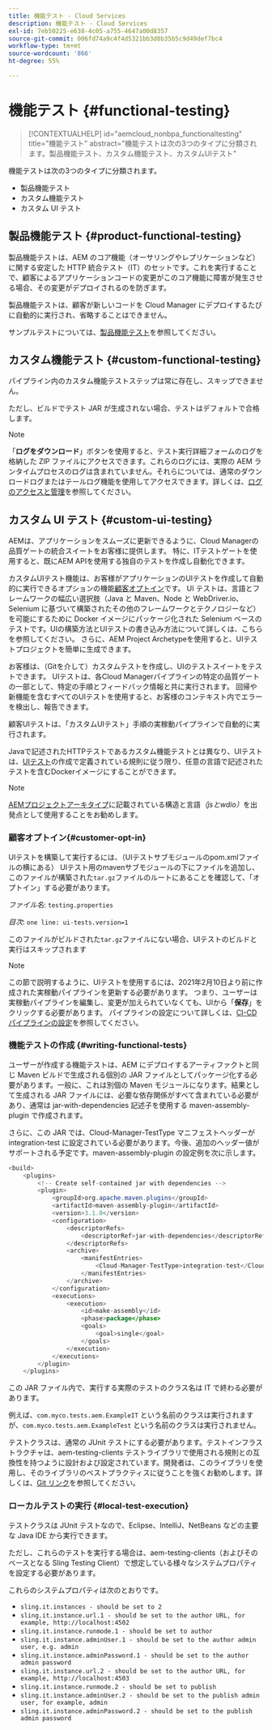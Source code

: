 ```yaml
---
title: 機能テスト - Cloud Services
description: 機能テスト - Cloud Services
exl-id: 7eb50225-e638-4c05-a755-4647a00d8357
source-git-commit: 006fd74a9c4f4d5321bb3d0b35b5c9d49def7bc4
workflow-type: tm+mt
source-wordcount: '866'
ht-degree: 55%

---
```


# 機能テスト {#functional-testing}


>[!CONTEXTUALHELP]
>id="aemcloud_nonbpa_functionaltesting"
>title="機能テスト"
>abstract="機能テストは次の3つのタイプに分類されます。製品機能テスト、カスタム機能テスト、カスタムUIテスト"

機能テストは次の3つのタイプに分類されます。


* 製品機能テスト
* カスタム機能テスト
* カスタム UI テスト

## 製品機能テスト {#product-functional-testing}

製品機能テストは、AEM のコア機能（オーサリングやレプリケーションなど）に関する安定した HTTP 統合テスト（IT）のセットです。これを実行することで、顧客によるアプリケーションコードの変更がこのコア機能に障害が発生させる場合、その変更がデプロイされるのを防ぎます。

製品機能テストは、顧客が新しいコードを Cloud Manager にデプロイするたびに自動的に実行され、省略することはできません。

サンプルテストについては、[製品機能テスト](https://github.com/adobe/aem-test-samples/tree/aem-cloud/smoke)を参照してください。

## カスタム機能テスト {#custom-functional-testing}

パイプライン内のカスタム機能テストステップは常に存在し、スキップできません。

ただし、ビルドでテスト JAR が生成されない場合、テストはデフォルトで合格します。

>[!NOTE]
>「**ログをダウンロード**」ボタンを使用すると、テスト実行詳細フォームのログを格納した ZIP ファイルにアクセスできます。これらのログには、実際の AEM ランタイムプロセスのログは含まれていません。それらについては、通常のダウンロードログまたはテールログ機能を使用してアクセスできます。詳しくは、[ログのアクセスと管理](/help/implementing/cloud-manager/manage-logs.md)を参照してください。

## カスタム UI テスト {#custom-ui-testing}

AEMは、アプリケーションをスムーズに更新できるように、Cloud Managerの品質ゲートの統合スイートをお客様に提供します。 特に、ITテストゲートを使用すると、既にAEM APIを使用する独自のテストを作成し自動化できます。

カスタムUIテスト機能は、お客様がアプリケーションのUIテストを作成して自動的に実行できるオプションの機能[顧客オプトイン](#customer-opt-in)です。 UI テストは、言語とフレームワークの幅広い選択肢（Java と Maven、Node と WebDriver.io、Selenium に基づいて構築されたその他のフレームワークとテクノロジーなど）を可能にするために Docker イメージにパッケージ化された Selenium ベースのテストです。UIの構築方法とUIテストの書き込み方法について詳しくは、こちらを参照してください。 さらに、AEM Project Archetypeを使用すると、UIテストプロジェクトを簡単に生成できます。

お客様は、（Gitを介して）カスタムテストを作成し、UIのテストスイートをテストできます。 UIテストは、各Cloud Managerパイプラインの特定の品質ゲートの一部として、特定の手順とフィードバック情報と共に実行されます。 回帰や新機能を含むすべてのUIテストを使用すると、お客様のコンテキスト内でエラーを検出し、報告できます。

顧客UIテストは、「カスタムUIテスト」手順の実稼動パイプラインで自動的に実行されます。

Javaで記述されたHTTPテストであるカスタム機能テストとは異なり、UIテストは、[UIテスト](https://experienceleague.adobe.com/docs/experience-manager-cloud-service/implementing/using-cloud-manager/test-results/ui-testing.html?lang=en#building-ui-tests)の作成で定義されている規則に従う限り、任意の言語で記述されたテストを含むDockerイメージにすることができます。

>[!NOTE]
>[AEMプロジェクトアーキタイプ](https://github.com/adobe/aem-project-archetype/tree/master/src/main/archetype/ui.tests)に記載されている構造と言語&#x200B;*（jsとwdio）*&#x200B;を出発点として使用することをお勧めします。

### 顧客オプトイン{#customer-opt-in}

UIテストを構築して実行するには、（UIテストサブモジュールのpom.xmlファイルの横にある） UIテスト用のmavenサブモジュールの下にファイルを追加し、このファイルが構築された`tar.gz`ファイルのルートにあることを確認して、「オプトイン」する必要があります。

*ファイル名*: `testing.properties`

*目次*: `one line: ui-tests.version=1`

このファイルがビルドされた`tar.gz`ファイルにない場合、UIテストのビルドと実行はスキップされます

>[!NOTE]
>この節で説明するように、UIテストを使用するには、2021年2月10日より前に作成された実稼動パイプラインを更新する必要があります。 つまり、ユーザーは実稼動パイプラインを編集し、変更が加えられていなくても、UIから「**保存**」をクリックする必要があります。
>パイプラインの設定について詳しくは、[CI-CDパイプラインの設定](https://experienceleague.adobe.com/docs/experience-manager-cloud-service/implementing/using-cloud-manager/configure-pipeline.html?lang=ja#using-cloud-manager)を参照してください。

### 機能テストの作成 {#writing-functional-tests}

ユーザーが作成する機能テストは、AEM にデプロイするアーティファクトと同じ Maven ビルドで生成される個別の JAR ファイルとしてパッケージ化する必要があります。一般に、これは別個の Maven モジュールになります。結果として生成される JAR ファイルには、必要な依存関係がすべて含まれている必要があり、通常は jar-with-dependencies 記述子を使用する maven-assembly-plugin で作成されます。

さらに、この JAR では、Cloud-Manager-TestType マニフェストヘッダーが integration-test に設定されている必要があります。今後、追加のヘッダー値がサポートされる予定です。maven-assembly-plugin の設定例を次に示します。

```java
<build>
    <plugins>
        <!-- Create self-contained jar with dependencies -->
        <plugin>
            <groupId>org.apache.maven.plugins</groupId>
            <artifactId>maven-assembly-plugin</artifactId>
            <version>3.1.0</version>
            <configuration>
                <descriptorRefs>
                    <descriptorRef>jar-with-dependencies</descriptorRef>
                </descriptorRefs>
                <archive>
                    <manifestEntries>
                        <Cloud-Manager-TestType>integration-test</Cloud-Manager-TestType>
                    </manifestEntries>
                </archive>
            </configuration>
            <executions>
                <execution>
                    <id>make-assembly</id>
                    <phase>package</phase>
                    <goals>
                        <goal>single</goal>
                    </goals>
                </execution>
            </executions>
        </plugin>
    </plugins>
```

この JAR ファイル内で、実行する実際のテストのクラス名は IT で終わる必要があります。

例えば、`com.myco.tests.aem.ExampleIT` という名前のクラスは実行されますが、`com.myco.tests.aem.ExampleTest` という名前のクラスは実行されません。

テストクラスは、通常の JUnit テストにする必要があります。テストインフラストラクチャは、aem-testing-clients テストライブラリで使用される規則との互換性を持つように設計および設定されています。開発者は、このライブラリを使用し、そのライブラリのベストプラクティスに従うことを強くお勧めします。詳しくは、[Git リンク](https://github.com/adobe/aem-testing-clients)を参照してください。

### ローカルテストの実行 {#local-test-execution}

テストクラスは JUnit テストなので、Eclipse、IntelliJ、NetBeans などの主要な Java IDE から実行できます。

ただし、これらのテストを実行する場合は、aem-testing-clients（およびそのベースとなる Sling Testing Client）で想定している様々なシステムプロパティを設定する必要があります。

これらのシステムプロパティは次のとおりです。

* `sling.it.instances - should be set to 2`
* `sling.it.instance.url.1 - should be set to the author URL, for example, http://localhost:4502`
* `sling.it.instance.runmode.1 - should be set to author`
* `sling.it.instance.adminUser.1 - should be set to the author admin user, e.g. admin`
* `sling.it.instance.adminPassword.1 - should be set to the author admin password`
* `sling.it.instance.url.2 - should be set to the author URL, for example, http://localhost:4503`
* `sling.it.instance.runmode.2 - should be set to publish`
* `sling.it.instance.adminUser.2 - should be set to the publish admin user, for example, admin`
* `sling.it.instance.adminPassword.2 - should be set to the publish admin password`

